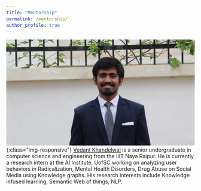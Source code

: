 ```yaml
---
title: "Mentorship"
permalink: /mentorship/
author_profile: true
---
```


![Vedant Khandelwal](/images/vedant.jpg){:class="img-responsive"}
[Vedant Khandelwal](https://www.linkedin.com/in/khvedant/) is a senior undergraduate in computer science and engineering from the IIIT Naya Raipur. He is currently a research intern at the AI Institute, UofSC working on analyzing user behaviors in Radicalization, Mental Health Disorders, Drug Abuse on Social Media using Knowledge graphs. His research interests include Knowledge infused learning, Semantic Web of things, NLP. 